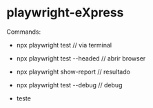 # playwright-eXpress

Commands:

- npx playwright test  // via terminal
- npx playwright test --headed // abrir browser
- npx playwright show-report  // resultado
- npx playwright test --debug // debug 

- teste


